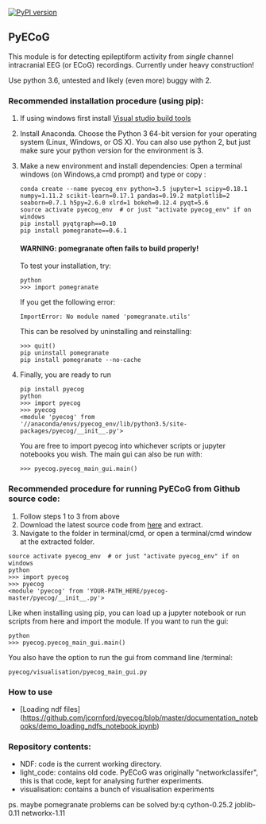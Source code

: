 [![PyPI version](https://badge.fury.io/py/pyecog.svg)](https://badge.fury.io/py/pyecog)
## PyECoG
This module is for detecting epileptiform activity from *single* channel intracranial EEG (or ECoG) recordings.
Currently under heavy construction!

Use python 3.6, untested and likely (even more) buggy with 2. 




### Recommended installation procedure (using pip):
1. If using windows first install [Visual studio build tools](http://go.microsoft.com/fwlink/?LinkId=691126)
2. Install Anaconda. Choose the Python 3 64-bit version for your operating system (Linux, Windows, or OS X).
  You can also use python 2, but just make sure your python version for the environment is 3. 
3. Make a new environment and install dependencies: Open a terminal windows (on Windows,a cmd prompt) and type or copy :
    ```{bash}
    conda create --name pyecog_env python=3.5 jupyter=1 scipy=0.18.1 numpy=1.11.2 scikit-learn=0.17.1 pandas=0.19.2 matplotlib=2 seaborn=0.7.1 h5py=2.6.0 xlrd=1 bokeh=0.12.4 pyqt=5.6
    source activate pyecog_env  # or just "activate pyecog_env" if on windows
    pip install pyqtgraph==0.10
    pip install pomegranate==0.6.1
    ```
    #### WARNING: pomegranate often fails to build properly!
    To test your installation, try:
    ```{bash}
    python
    >>> import pomegranate
    ```
    If you get the following error:
    ```{bash}
    ImportError: No module named 'pomegranate.utils'
    ```
    This can be resolved by uninstalling and reinstalling:
    ```{bash}
    >>> quit()
    pip uninstall pomegranate
    pip install pomegranate --no-cache
    ```

4. Finally, you are ready to run 
    ```{bash}
    pip install pyecog
    python
    >>> import pyecog
    >>> pyecog
    <module 'pyecog' from '//anaconda/envs/pyecog_env/lib/python3.5/site-packages/pyecog/__init__.py'>
    ```
    You are free to import pyecog into whichever scripts or jupyter notebooks you wish. The main gui can also be run with:
    
    ```
    >>> pyecog.pyecog_main_gui.main()
    ```


### Recommended procedure for running PyECoG from Github source code:
1. Follow steps 1 to 3 from above
2. Download the latest source code from [here](https://github.com/jcornford/pyecog/archive/master.zip) and extract.
3. Navigate to the folder in terminal/cmd, or open a terminal/cmd window at the extracted folder.
```{bash}
source activate pyecog_env  # or just "activate pyecog_env" if on windows
python
>>> import pyecog
>>> pyecog
<module 'pyecog' from 'YOUR-PATH_HERE/pyecog-master/pyecog/__init__.py'>
```

Like when installing using pip, you can load up a jupyter notebook or run scripts from here and import the module.
If you want to run the gui:
```{bash}
python
>>> pyecog.pyecog_main_gui.main()
```

You also have the option to run the gui from command line /terminal:

```{bash}
pyecog/visualisation/pyecog_main_gui.py 
```

### How to use
- [Loading ndf files] (https://github.com/jcornford/pyecog/blob/master/documentation_notebooks/demo_loading_ndfs_notebook.ipynb)

### Repository contents:
* NDF:          code is the current working directory.
* light_code:   contains old code. PyECoG was originally "networkclassifer", this is that code, kept for analysing further experiments.
* visualisation: contains a bunch of visualisation experiments

ps. maybe pomegranate problems can be solved by:q
cython-0.25.2 joblib-0.11 networkx-1.11


